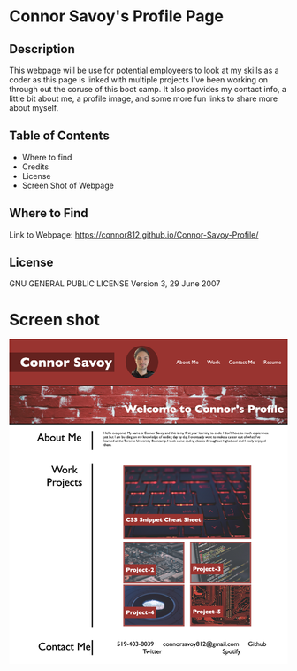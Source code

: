 # Connor Savoy's Profile Page

## Description

This webpage will be use for potential employeers to look at my skills as a coder as this page is linked with multiple projects I've been working on through out the coruse of this boot camp. It also provides my contact info, a little bit about me, a profile image, and some more fun links to share more about myself.

## Table of Contents

- Where to find
- Credits
- License
- Screen Shot of Webpage

## Where to Find

Link to Webpage:  https://connor812.github.io/Connor-Savoy-Profile/

## License

GNU GENERAL PUBLIC LICENSE
Version 3, 29 June 2007

# Screen shot

![alt-text](./assets/images/connors-profile-img.png)